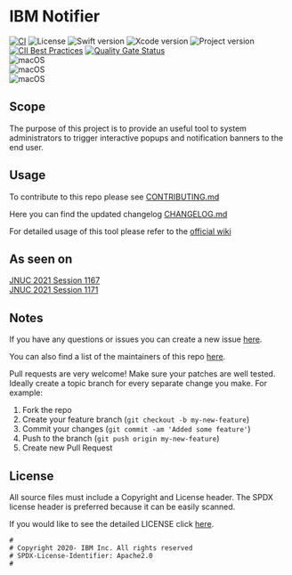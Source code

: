 # IBM Notifier

[![CI](https://github.com/IBM/mac-ibm-notifications/actions/workflows/main.yml/badge.svg?branch=main)](https://github.com/IBM/mac-ibm-notifications/actions/workflows/main.yml)
![License](https://img.shields.io/badge/license-Apache%202-1984E5)
![Swift version](https://img.shields.io/badge/swift-5-1984E5)
![Xcode version](https://img.shields.io/badge/xcode-13-1984E5)
![Project version](https://img.shields.io/badge/version-2.7.1-1984E5)
[![CII Best Practices](https://bestpractices.coreinfrastructure.org/projects/5823/badge)](https://bestpractices.coreinfrastructure.org/projects/5823)
[![Quality Gate Status](https://sonarcloud.io/api/project_badges/measure?project=IBM_mac-ibm-notifications&metric=alert_status)](https://sonarcloud.io/summary/new_code?id=IBM_mac-ibm-notifications)    
![macOS](https://img.shields.io/badge/os-macOS%20Catalina-bright%20green)  
![macOS](https://img.shields.io/badge/os-macOS%20Big%20Sur-bright%20green)  
![macOS](https://img.shields.io/badge/os-macOS%20Monterey-bright%20green)
## Scope

The purpose of this project is to provide an useful tool to system administrators to trigger interactive popups and notification banners to the end user.

## Usage

To contribute to this repo please see [CONTRIBUTING.md](CONTRIBUTING.md)

Here you can find the updated changelog [CHANGELOG.md](CHANGELOG.md)

For detailed usage of this tool please refer to the [official wiki](https://github.com/IBM/mac-ibm-notifications/wiki/Usage)

## As seen on

[JNUC 2021 Session 1167](https://www.youtube.com/watch?v=Cn5wIuB90t8&list=PLlxHm_Px-Ie1EIRlDHG2lW5H7c2UYvops&index=14)  
[JNUC 2021 Session 1171](https://www.youtube.com/watch?v=BOPAa8QZw0o&list=PLlxHm_Px-Ie1EIRlDHG2lW5H7c2UYvops&index=17)

## Notes

If you have any questions or issues you can create a new issue [here](https://github.com/IBM/mac-ibm-notifications/issues/new/choose).

You can also find a list of the maintainers of this repo [here](MAINTAINERS.md).

Pull requests are very welcome! Make sure your patches are well tested.
Ideally create a topic branch for every separate change you make. For
example:

1. Fork the repo
2. Create your feature branch (`git checkout -b my-new-feature`)
3. Commit your changes (`git commit -am 'Added some feature'`)
4. Push to the branch (`git push origin my-new-feature`)
5. Create new Pull Request

## License

All source files must include a Copyright and License header. The SPDX license header is 
preferred because it can be easily scanned.

If you would like to see the detailed LICENSE click [here](LICENSE).

```text
#
# Copyright 2020- IBM Inc. All rights reserved
# SPDX-License-Identifier: Apache2.0
#
```

